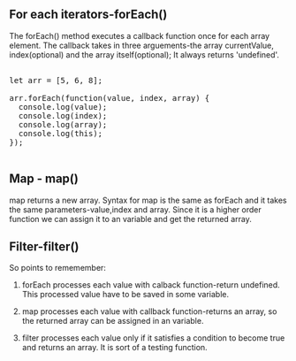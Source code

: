 ## For each iterators-forEach()

<p>
The forEach() method executes a callback function once for each array element. 
The callback takes in three arguements-the array currentValue, index(optional) and the array itself(optional);
It always returns 'undefined'.
</p>

<pre>

let arr = [5, 6, 8];

arr.forEach(function(value, index, array) {
  console.log(value);
  console.log(index);
  console.log(array);
  console.log(this);
});

</pre>

## Map - map()

<p>
map returns a new array. Syntax for map is the same as forEach and it takes the same parameters-value,index and array.
Since it is a higher order function we can assign it to an variable and get the returned array.
</p>

## Filter-filter()

So points to rememember:

1. forEach processes each value with calback function-return undefined. This processed value have to be saved in some variable.

2. map processes each value with callback function-returns an array, so the returned array can be assigned in an variable.

3. filter processes each value only if it satisfies a condition to become true and returns an array. It is sort of a testing function.
